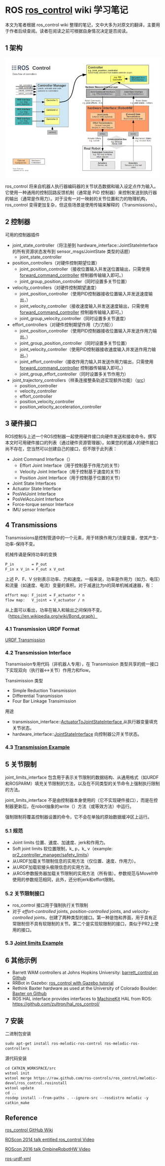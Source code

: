 # ROS [ros_control](http://wiki.ros.org/ros_control) wiki 学习笔记



本文为笔者根据 ros_control wiki 整理的笔记，文中大多为对原文的翻译，主要用于作者后续查阅。读者在阅读之前可根据自身情况决定是否阅读。



## 1 架构

![gazebo_ros_control](.readme/pic_resource/gazebo_ros_control.png)

ros_control 将来自机器人执行器编码器的关节状态数据和输入设定点作为输入。它使用一种通用的控制回路反馈机制（通常是 PID 控制器）来控制发送到执行器的输出（通常是作用力）。对于没有一对一映射的关节位置和力的物理机构，ros_control 变得更加复杂，但这些场景是使用传输来解释的（Transmissions）。





## 2 控制器

可用的控制器插件

- joint_state_controller（将注册到 hardware_interface::JointStateInterface 的所有资源状态发布到 sensor_msgs/JointState 类型的话题）
  - joint_state_controller
- position_controllers（对硬件控制期望位置）
  - joint_position_controller（接收位置输入并发送位置输出，只需使用 [forward_command_controller](https://github.com/ros-controls/ros_controllers/tree/melodic-devel/forward_command_controller) 控制器传输输入即可。）
  - joint_group_position_controller（同时设置多关节位置）
- velocity_controllers（对硬件控制期望速度）
  - joint_position_controller（使用PID控制器接收位置输入并发送速度输出，）
  - joint_velocity_controller（接收速度输入并发送速度输出，只需使用 [forward_command_controller](https://github.com/ros-controls/ros_controllers/tree/melodic-devel/forward_command_controller) 控制器传输输入即可。）
  - joint_group_velocity_controller（同时设置多关节速度）
- effort_controllers（对硬件控制期望作用（力/力矩））
  - joint_position_controller（使用PID控制器接收位置输入并发送作用力输出。）
  - joint_group_position_controller（同时设置多关节位置）
  - joint_velocity_controller（使用PID控制器接收速度输入并发送作用力输出。）
  - joint_effort_controller（接收作用力输入并发送作用力输出，只需使用 [forward_command_controller](https://github.com/ros-controls/ros_controllers/tree/melodic-devel/forward_command_controller) 控制器传输输入即可。）
  - joint_group_effort_controller（同时设置多关节作用力）
- joint_trajectory_controllers（样条连接整条轨迹实现额外功能）（[src](https://github.com/ros-controls/ros_controllers/blob/melodic-devel/joint_trajectory_controller/src/joint_trajectory_controller.cpp)）
  - position_controller
  - velocity_controller
  - effort_controller
  - position_velocity_controller
  - position_velocity_acceleration_controller







## 3 硬件接口

ROS控制与上述一个ROS控制器一起使用硬件接口向硬件发送和接收命令。撰写本文时可用硬件接口的列表（通过硬件资源管理器）。如果您的机器人的硬件接口尚不存在，您当然可以创建自己的接口，但不限于此列表：

- Joint Command Interface（）
  - Effort Joint Interface（用于控制基于作用力的关节）
  - Velocity Joint Interface（用于控制基于速度的关节）
  - Position Joint Interface（用于控制基于位置的关节）
- Joint State Interfaces
- Actuator State Interface
- PosVelJoint Interface
- PosVelAccJoint Interface
- Force-torque sensor Interface
- IMU sensor Interface





## 4 Transmissions

Transmissions是控制管道中的一个元素，用于转换作用力/流量变量，使其产生-功率-保持不变。

机械传诵是保持功率的变换

```
P_in        = P_out
F_in x V_in = F_out x V_out
```

上述 P、F、V 分别表示功率、力和速度。一般来说，功率是作用力（如力、电压）和流量（如速度、电流）变量的乘积。对于减速比为n的简单机械减速器，有：

```
effort map: F_joint = F_actuator * n
flow map:   V_joint = V_actuator / n
```

从上面可以看出，功率在输入和输出之间保持不变。（https://en.wikipedia.org/wiki/Bond_graph）



### 4.1 Transmission URDF Format

[URDF Transmission](https://wiki.ros.org/urdf/XML/Transmission)



### 4.2 Transmission Interface

Transmission专用代码（非机器人专用），在 Transmission 类型共享的统一接口下实现双向（执行器<->关节）作用力和flow。

Transimission 类型

- Simple Reduction Transmission
- Differential Transmission
- Four Bar Linkage Transimission

用途

- transmission_interface::[ActuatorToJointStateInterface ](http://wiki.ros.org/ActuatorToJointStateInterface)从执行器变量填充关节状态。
- hardware_interface::[JointStateInterface](http://wiki.ros.org/JointStateInterface) 向控制器公开关节状态。



### 4.3 [Transmission Example](https://github.com/ros-controls/ros_control/wiki/transmission_interface)





## 5 关节限制

 joint_limits_interface 包含用于表示关节限制的数据结构、从通用格式（如URDF和ROSPARM）填充关节限制的方法，以及在不同类型的关节命令上强制执行限制的方法。

 joint_limits_interface 不是由控制器本身使用的（它不实现硬件接口），而是在控制器更新后，在robot抽象的write（）方法（或等效方法）中运行。

强制限制将覆盖控制器设置的命令，它不会在单独的原始数据缓冲区上运行。



### 5.1 规范

- Joint limits 位置、速度、加速度、jerk和作用力。
- Soft joint limits 软位置限制，k_ p，k_ v（example: [pr2_controller_manager/safety_limits]( pr2_controller_manager/safety_limits)）
- 从URDF加载关节限制信息的实用方法（仅位置、速度、作用力）。
- 从URDF加载软接头极限信息的实用方法。
- 从ROS参数服务器加载关节限制的实用方法（所有值）。参数规范与MoveIt中使用的参数规范相同，此外，还分析jerk和effort限制。



### 5.2 关节限制接口

- ros_control 接口用于强制执行关节限制
- 对于 *effort-controlled* joints, *position-controlled* joints, and *velocity-controlled* joints，创建了两种类型的接口。第一种是饱和界面，用于具有正常限制但不具有软限制的关节。第二个是实现软限制的接口，类似于PR2上使用的接口。



### 5.3 [Joint limits Example](https://github.com/ros-controls/ros_control/wiki/joint_limits_interface)



## 6 其他示例

- Barrett WAM controllers at Johns Hopkins University: [barrett_control on Github](https://github.com/jhu-lcsr/barrett_control)
- RRBot in Gazebo: [ros_control with Gazebo tutorial](http://gazebosim.org/tutorials/?tut=ros_control)
- Rethink Baxter hardware as used at the University of Colorado Boulder: [Baxter on Github](https://github.com/davetcoleman/baxter_ssh)
- ROS HAL interface provides interfaces to [MachineKit](http://wiki.ros.org/MachineKit) HAL from ROS: https://github.com/zultron/hal_ros_control/



## 7 安装

二进制包安装

```
sudo apt-get install ros-melodic-ros-control ros-melodic-ros-controllers
```

源代码安装

```
cd CATKIN_WORKSPACE/src
wstool init
wstool merge https://raw.github.com/ros-controls/ros_control/melodic-devel/ros_control.rosinstall
wstool update
cd ..
rosdep install --from-paths . --ignore-src --rosdistro melodic -y
catkin_make
```





## Reference

[ros_control GitHub Wiki](https://github.com/ros-controls/ros_control/wiki)

[ROScon 2014 talk entitled ros_control Video](https://vimeo.com/107507546)

[ROScon 2016 talk OmbineRobotHW Video](https://vimeo.com/187696094)

[ros-urdf-xml](https://wiki.ros.org/urdf/XML)